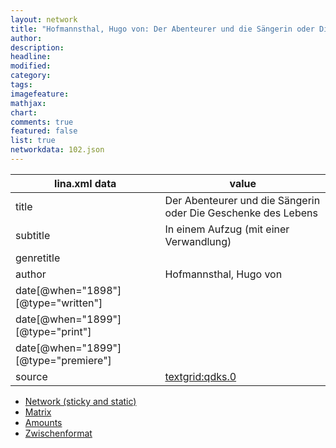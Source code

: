 ```yaml
---
layout: network
title: "Hofmannsthal, Hugo von: Der Abenteurer und die Sängerin oder Die Geschenke des Lebens (1899)"
author:
description:
headline:
modified:
category:
tags:
imagefeature: 
mathjax: 
chart: 
comments: true
featured: false
list: true
networkdata: 102.json
---
```

lina.xml data  | value
------------- | -------------
title|Der Abenteurer und die Sängerin oder Die Geschenke des Lebens
subtitle|In einem Aufzug (mit einer Verwandlung)
genretitle|
author|Hofmannsthal, Hugo von
date[@when="1898"][@type="written"]|
date[@when="1899"][@type="print"]|
date[@when="1899"][@type="premiere"]|
source|[textgrid:qdks.0](https://textgridlab.org/1.0/tgcrud-public/rest/textgrid:qdks.0/data)



* [Network (sticky and static)](/network102)
* [Matrix](/matrix102)
* [Amounts](/amount102)
* [Zwischenformat](/lina102 )
